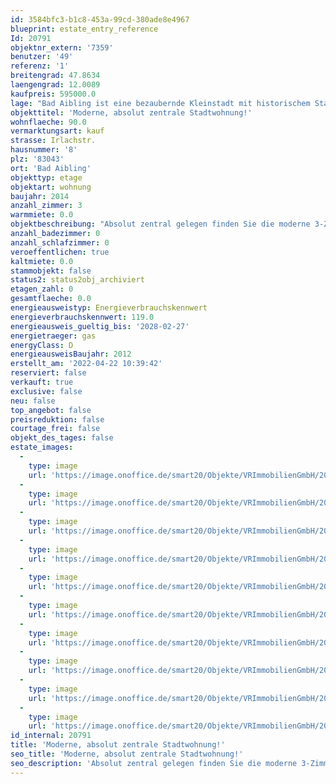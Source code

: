 ```yaml
---
id: 3584bfc3-b1c8-453a-99cd-380ade8e4967
blueprint: estate_entry_reference
Id: 20791
objektnr_extern: '7359'
benutzer: '49'
referenz: '1'
breitengrad: 47.8634
laengengrad: 12.0089
kaufpreis: 595000.0
lage: "Bad Aibling ist eine bezaubernde Kleinstadt mit historischem Stadtkern. \r\nAlles befindet sich in unmittelbarer Umgebung und ist zu Fuß nur wenige Minuten entfernt: Bahnhof, Kino, Cafés, Restaurants und Einkaufsmöglichkeiten. Kita, Kindergarten und sämtliche Schulen sind vor Ort und ebenfalls fußläufig oder mit dem Fahrrad schnell erreichbar. Für die Freizeitgestaltung können die Therme mit Schwimmbad, Eishalle und das Freibad in Harthausen genutzt werden. Fahrrad- und Fußwege verbinden Bad Aibling in alle Himmelsrichtungen mit anderen Orten in der Umgebung und führen auch innerhalb der Stadt mit kurzen Wegen zum Ziel. Für Sportbegeisterte gibt es zahlreiche Möglichkeiten in der Stadt und der näheren Umgebung, z. B. Reiten, Inline skaten, Radfahren, Nordic Walking, Joggen, Tennis, Ski fahren, Langlaufen, Fußball, Golf um nur einige zu nennen. Der wunderschön angelegte Kurpark bietet ebenfalls gute Erholungsmöglichkeiten. Die BAB München-Salzburg, Auffahrt Bad Aibling, ist in wenigen Autominuten erreichbar. Der Bahnhof liegt an der Linie Rosenheim-Holzkirchen (mit S-Bahn-Vertaktung bis München)."
objekttitel: 'Moderne, absolut zentrale Stadtwohnung!'
wohnflaeche: 90.0
vermarktungsart: kauf
strasse: Irlachstr.
hausnummer: '8'
plz: '83043'
ort: 'Bad Aibling'
objekttyp: etage
objektart: wohnung
baujahr: 2014
anzahl_zimmer: 3
warmmiete: 0.0
objektbeschreibung: "Absolut zentral gelegen finden Sie die moderne 3-Zimmer-Wohnung im 1. Obergeschoss des 2014 erbauten Mehrfamilienhauses. Die großzügig geschnittene Wohnung besticht durch eine gehobene Innenausstattung und bodentiefe Fenster.\r\n\r\nVom Eingangsbereich erreichen Sie direkt das lichtdurchflutete Wohnzimmer und den sonnigen Südbalkon, mit Blick auf das Wendelsteingebirge und auf den in der Mitte der Wohnanlage gelegenen Teich.\r\nDie großzügige Küche mit bereits vorhandener Einbauküche bietet zusätzlich noch Raum für eine Essecke. Das Tageslichtbad verfügt über eine Badewanne, eine Dusche sowie ein WC und einen Waschmaschinenanschluss. Einen weiteren Anschluss mit separatem Zähler finden Sie außerdem im Waschraum im Keller. Neben den beiden Schlafräumen gibt es in der Wohnung noch ein separates Gäste-WC.\r\n\r\nIm Kaufpreis sind bereits zwei Stellplätze in der Tiefgarage (Doppelparker), sowie die Einbauküche inklusive der Elektrogeräte inbegriffen.\r\nZusätzlichen Stauraum finden Sie im dazugehörigen Kellerabteil.\r\n\r\nDas monatliche Hausgeld beträgt derzeit 500 €, davon sind ca. 200 € auf den Mieter umlagefähig.\r\nDie Wohnung ist seit Anfang 2019 zuverlässig vermietet."
anzahl_badezimmer: 0
anzahl_schlafzimmer: 0
veroeffentlichen: true
kaltmiete: 0.0
stammobjekt: false
status2: status2obj_archiviert
etagen_zahl: 0
gesamtflaeche: 0.0
energieausweistyp: Energieverbrauchskennwert
energieverbrauchskennwert: 119.0
energieausweis_gueltig_bis: '2028-02-27'
energietraeger: gas
energyClass: D
energieausweisBaujahr: 2012
erstellt_am: '2022-04-22 10:39:42'
reserviert: false
verkauft: true
exclusive: false
neu: false
top_angebot: false
preisreduktion: false
courtage_frei: false
objekt_des_tages: false
estate_images:
  -
    type: image
    url: 'https://image.onoffice.de/smart20/Objekte/VRImmobilienGmbH/20791/f66b68db-1666-4ea4-9306-0508ecc0f88f.jpg'
  -
    type: image
    url: 'https://image.onoffice.de/smart20/Objekte/VRImmobilienGmbH/20791/6bd6dec1-4d8e-4d7a-8d30-a49b40b8044b.jpg'
  -
    type: image
    url: 'https://image.onoffice.de/smart20/Objekte/VRImmobilienGmbH/20791/586169cd-e696-430c-90fb-e8f214cc44ed.jpg'
  -
    type: image
    url: 'https://image.onoffice.de/smart20/Objekte/VRImmobilienGmbH/20791/4c00dea5-c3fc-41a0-920c-bccba51bbb0a.jpg'
  -
    type: image
    url: 'https://image.onoffice.de/smart20/Objekte/VRImmobilienGmbH/20791/07ec0ee2-1dba-46c1-8f07-5c486e75b07b.jpg'
  -
    type: image
    url: 'https://image.onoffice.de/smart20/Objekte/VRImmobilienGmbH/20791/183bf64e-a05e-4a71-9570-5055d17db5e3.jpg'
  -
    type: image
    url: 'https://image.onoffice.de/smart20/Objekte/VRImmobilienGmbH/20791/0b7c23ef-ddf2-4ef9-8f36-85b83b8b9727.jpg'
  -
    type: image
    url: 'https://image.onoffice.de/smart20/Objekte/VRImmobilienGmbH/20791/a0ee9236-5f47-4070-b43d-304a10d04dce.jpg'
  -
    type: image
    url: 'https://image.onoffice.de/smart20/Objekte/VRImmobilienGmbH/20791/1a06b550-704b-48de-804a-82199da6a0bf.jpg'
  -
    type: image
    url: 'https://image.onoffice.de/smart20/Objekte/VRImmobilienGmbH/20791/7af371d2-6153-4a1c-96c4-e40d299bf985.jpg'
id_internal: 20791
title: 'Moderne, absolut zentrale Stadtwohnung!'
seo_title: 'Moderne, absolut zentrale Stadtwohnung!'
seo_description: 'Absolut zentral gelegen finden Sie die moderne 3-Zimmer-Wohnung im 1. Obergeschoss des 2014 erbauten Mehrfamilienhauses. Die großzügig geschnittene Wohnung be'
---
```

